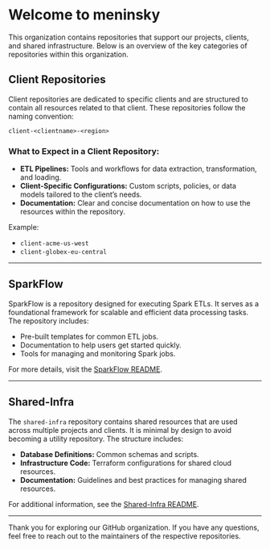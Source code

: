 # Welcome to meninsky

This organization contains repositories that support our projects, clients, and shared infrastructure. Below is an overview of the key categories of repositories within this organization.

## Client Repositories

Client repositories are dedicated to specific clients and are structured to contain all resources related to that client. These repositories follow the naming convention:

```
client-<clientname>-<region>
```

### What to Expect in a Client Repository:

- **ETL Pipelines:** Tools and workflows for data extraction, transformation, and loading.
- **Client-Specific Configurations:** Custom scripts, policies, or data models tailored to the client’s needs.
- **Documentation:** Clear and concise documentation on how to use the resources within the repository.

Example:

- `client-acme-us-west`
- `client-globex-eu-central`

---

## SparkFlow

SparkFlow is a repository designed for executing Spark ETLs. It serves as a foundational framework for scalable and efficient data processing tasks. The repository includes:

- Pre-built templates for common ETL jobs.
- Documentation to help users get started quickly.
- Tools for managing and monitoring Spark jobs.

For more details, visit the [SparkFlow README](https://github.com/your-org/sparkflow#readme).

---

## Shared-Infra

The `shared-infra` repository contains shared resources that are used across multiple projects and clients. It is minimal by design to avoid becoming a utility repository. The structure includes:

- **Database Definitions:** Common schemas and scripts.
- **Infrastructure Code:** Terraform configurations for shared cloud resources.
- **Documentation:** Guidelines and best practices for managing shared resources.

For additional information, see the [Shared-Infra README](https://github.com/your-org/shared-infra#readme).

---

Thank you for exploring our GitHub organization. If you have any questions, feel free to reach out to the maintainers of the respective repositories.

